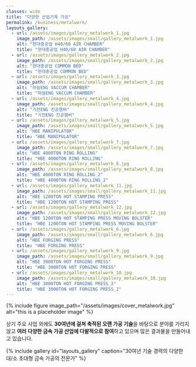 ```yaml
---
classes: wide
title: "다양한 산업기계 가공"
permalink: /business/metalwork/
layouts_gallery:
  - url: /assets/images/gallery_metalwork_1.jpg
    image_path: /assets/images/small/gallery_metalwork_1.jpg
    alt: "현대중공업 H40/60 AIR CHAMBER"
    title: "현대중공업 H40/60 AIR CHAMBER"
  - url: /assets/images/gallery_metalwork_2.jpg
    image_path: /assets/images/small/gallery_metalwork_2.jpg
    alt: "현대중공업 COMMON BED"
    title: "현대중공업 COMMON BED"
  - url: /assets/images/gallery_metalwork_3.jpg
    image_path: /assets/images/small/gallery_metalwork_3.jpg
    alt: "하늘ENG VACCUM CHAMBER"
    title: "하늘ENG VACCUM CHAMBER"
  - url: /assets/images/gallery_metalwork_4.jpg
    image_path: /assets/images/small/gallery_metalwork_4.jpg
    alt: "기전ENG 진공챔버"
    title: "기전ENG 진공챔버"
  - url: /assets/images/gallery_metalwork_5.jpg
    image_path: /assets/images/small/gallery_metalwork_5.jpg
    alt: "HBE MANIPULATOR"
    title: "HBE MANIPULATOR"
  - url: /assets/images/gallery_metalwork_7.jpg
    image_path: /assets/images/small/gallery_metalwork_7.jpg
    alt: "HBE 4000TON RING ROLLING"
    title: "HBE 4000TON RING ROLLING"
  - url: /assets/images/gallery_metalwork_8.jpg
    image_path: /assets/images/small/gallery_metalwork_8.jpg
    alt: "HBE 4000TON RING ROLLING_2"
    title: "HBE 4000TON RING ROLLING_2"
  - url: /assets/images/gallery_metalwork_11.jpg
    image_path: /assets/images/small/gallery_metalwork_11.jpg
    alt: "HBE 1200TON HOT STAMPING PRESS"
    title: "HBE 1200TON HOT STAMPING PRESS"
  - url: /assets/images/gallery_metalwork_12.jpg
    image_path: /assets/images/small/gallery_metalwork_12.jpg
    alt: "HBE 1200TON HOT STAMPING PRESS MOVING BOLSTER"
    title: "HBE 1200TON HOT STAMPING PRESS MOVING BOLSTER"
  - url: /assets/images/gallery_metalwork_6.jpg
    image_path: /assets/images/small/gallery_metalwork_6.jpg
    alt: "HBE FORGING PRESS"
    title: "HBE FORGING PRESS"
  - url: /assets/images/gallery_metalwork_9.jpg
    image_path: /assets/images/small/gallery_metalwork_9.jpg
    alt: "HBE 3000TON HOT FORGING PRESS"
    title: "HBE 3000TON HOT FORGING PRESS"
  - url: /assets/images/gallery_metalwork_10.jpg
    image_path: /assets/images/small/gallery_metalwork_10.jpg
    alt: "HBE 3000TON HOT FORGING PRESS_2"
    title: "HBE 3000TON HOT FORGING PRESS_2"
---
```


{% include figure image_path="/assets/images/cover_metalwork.jpg" alt="this is a placeholder image" %}

상기 주요 사업 외에도 **30여년에 걸쳐 축적된 오랜 가공 기술**을 바탕으로 분야를 가리지 않고 **여러 다양한 금속 가공 산업에 다발적으로 참여**하고 있으며 많은 결과물을 만들어내고 있습니다.

{% include gallery id="layouts_gallery" caption="30여년 기술 경력의 다양한 대/소 초대형 금속 가공의 전문가" %}
